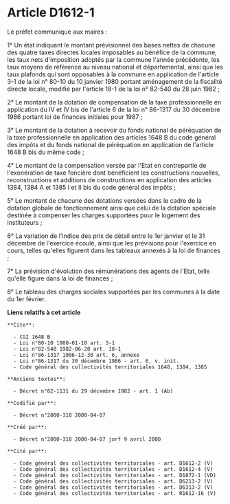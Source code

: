 # Article D1612-1

Le préfet communique aux maires :

1° Un état indiquant le montant prévisionnel des bases nettes de chacune des quatre taxes directes locales imposables au
bénéfice de la commune, les taux nets d'imposition adoptés par la commune l'année précédente, les taux moyens de référence au
niveau national et départemental, ainsi que les taux plafonds qui sont opposables à la commune en application de l'article
3-1 de la loi n° 80-10 du 10 janvier 1980 portant aménagement de la fiscalité directe locale, modifié par l'article 18-1 de
la loi n° 82-540 du 28 juin 1982 ;

2° Le montant de la dotation de compensation de la taxe professionnelle en application du IV et IV bis de l'article 6 de la
loi n° 86-1317 du 30 décembre 1986 portant loi de finances initiales pour 1987 ;

3° Le montant de la dotation à recevoir du fonds national de péréquation de la taxe professionnelle en application des
articles 1648 B du code général des impôts et du fonds national de péréquation en application de l'article 1648 B bis du même
code ;

4° Le montant de la compensation versée par l'Etat en contrepartie de l'exonération de taxe foncière dont bénéficient les
constructions nouvelles, reconstructions et additions de constructions en application des articles 1384, 1384 A et 1385 I et
II bis du code général des impôts ;

5° Le montant de chacune des dotations versées dans le cadre de la dotation globale de fonctionnement ainsi que celui de la
dotation spéciale destinée à compenser les charges supportées pour le logement des instituteurs ;

6° La variation de l'indice des prix de détail entre le 1er janvier et le 31 décembre de l'exercice écoulé, ainsi que les
prévisions pour l'exercice en cours, telles qu'elles figurent dans les tableaux annexés à la loi de finances ;

7° La prévision d'évolution des rémunérations des agents de l'Etat, telle qu'elle figure dans la loi de finances ;

8° Le tableau des charges sociales supportées par les communes à la date du 1er février.

**Liens relatifs à cet article**

	**Cite**:

	  - CGI 1648 B
	  - Loi n°80-10 1980-01-10 art. 3-1
	  - Loi n°82-540 1982-06-28 art. 18-1
	  - Loi n°86-1317 1986-12-30 art. 6, annexe
	  - Loi n°86-1317 du 30 décembre 1986 - art. 6, v. init.
	  - Code général des collectivités territoriales 1648, 1384, 1385

	**Anciens textes**:

	  - Décret n°82-1131 du 29 décembre 1982 - art. 1 (Ab)

	**Codifié par**:

	  - Décret n°2000-318 2000-04-07

	**Créé par**:

	  - Décret n°2000-318 2000-04-07 jorf 9 avril 2000

	**Cité par**:

	  - Code général des collectivités territoriales - art. D1612-2 (V)
	  - Code général des collectivités territoriales - art. D1612-4 (V)
	  - Code général des collectivités territoriales - art. D1872-1 (VD)
	  - Code général des collectivités territoriales - art. D6213-2 (V)
	  - Code général des collectivités territoriales - art. D6313-2 (V)
	  - Code général des collectivités territoriales - art. R1612-16 (V)
